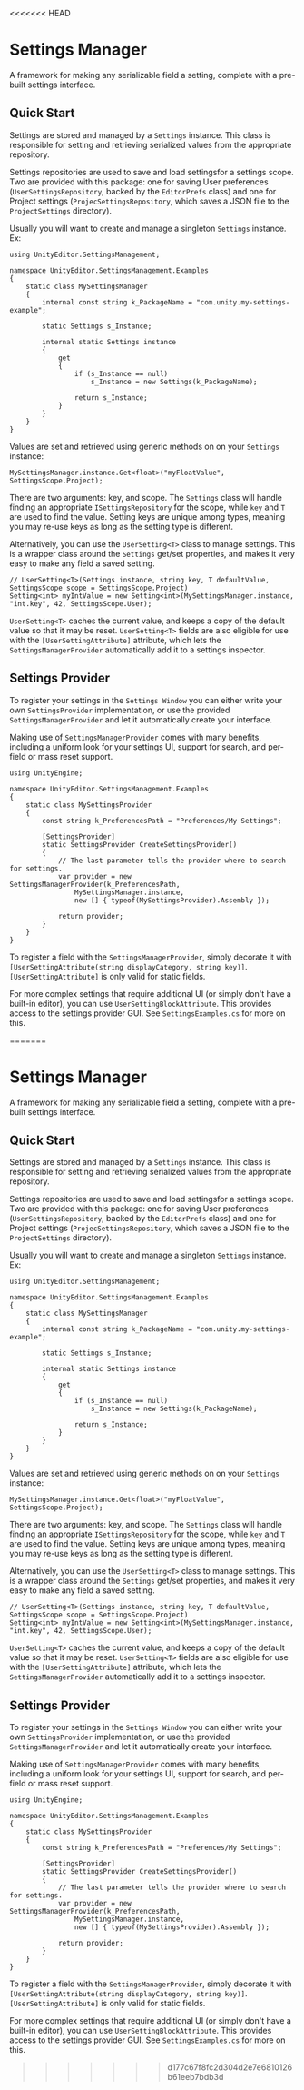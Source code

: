 <<<<<<< HEAD
# Settings Manager

A framework for making any serializable field a setting, complete with a pre-built settings interface.

## Quick Start

Settings are stored and managed by a `Settings` instance. This class is responsible for setting and retrieving serialized values from the appropriate repository.

Settings repositories are used to save and load settingsfor a settings scope. Two are provided with this package: one for saving User preferences (`UserSettingsRepository`, backed by the `EditorPrefs` class) and one for Project settings (`ProjecSettingsRepository`, which saves a JSON file to the `ProjectSettings` directory).

Usually you will want to create and manage a singleton `Settings` instance. Ex:

```
using UnityEditor.SettingsManagement;

namespace UnityEditor.SettingsManagement.Examples
{
    static class MySettingsManager
    {
        internal const string k_PackageName = "com.unity.my-settings-example";

        static Settings s_Instance;

        internal static Settings instance
        {
            get
            {
                if (s_Instance == null)
                    s_Instance = new Settings(k_PackageName);

                return s_Instance;
            }
        }
    }
}
```

Values are set and retrieved using generic methods on on your `Settings` instance:

```
MySettingsManager.instance.Get<float>("myFloatValue", SettingsScope.Project);
```

There are two arguments: key, and scope. The `Settings` class will handle finding an appropriate `ISettingsRepository` for the scope, while `key` and `T` are used to find the value. Setting keys are unique among types, meaning you may re-use keys as long as the setting type is different.

Alternatively, you can use the `UserSetting<T>` class to manage settings. This is a wrapper class around the `Settings` get/set properties, and makes it very easy to make any field a saved setting.

```
// UserSetting<T>(Settings instance, string key, T defaultValue, SettingsScope scope = SettingsScope.Project)
Setting<int> myIntValue = new Setting<int>(MySettingsManager.instance, "int.key", 42, SettingsScope.User);
```

`UserSetting<T>` caches the current value, and keeps a copy of the default value so that it may be reset. `UserSetting<T>` fields are also eligible for use with the `[UserSettingAttribute]` attribute, which lets the `SettingsManagerProvider` automatically add it to a settings inspector.

## Settings Provider

To register your settings in the `Settings Window` you can either write your own `SettingsProvider` implementation, or use the provided `SettingsManagerProvider` and let it automatically create your interface.

Making use of `SettingsManagerProvider` comes with many benefits, including a uniform look for your settings UI, support for search, and per-field or mass reset support.

```
using UnityEngine;

namespace UnityEditor.SettingsManagement.Examples
{
	static class MySettingsProvider
	{
		const string k_PreferencesPath = "Preferences/My Settings";

		[SettingsProvider]
		static SettingsProvider CreateSettingsProvider()
		{
			// The last parameter tells the provider where to search for settings.
			var provider = new SettingsManagerProvider(k_PreferencesPath,
				MySettingsManager.instance,
				new [] { typeof(MySettingsProvider).Assembly });

			return provider;
		}
	}
}
```

To register a field with the `SettingsManagerProvider`, simply decorate it with `[UserSettingAttribute(string displayCategory, string key)]`. `[UserSettingAttribute]` is only valid for static fields.

For more complex settings that require additional UI (or simply don't have a built-in editor), you can use `UserSettingBlockAttribute`. This provides access to the settings provider GUI. See `SettingsExamples.cs` for more on this.

=======
# Settings Manager

A framework for making any serializable field a setting, complete with a pre-built settings interface.

## Quick Start

Settings are stored and managed by a `Settings` instance. This class is responsible for setting and retrieving serialized values from the appropriate repository.

Settings repositories are used to save and load settingsfor a settings scope. Two are provided with this package: one for saving User preferences (`UserSettingsRepository`, backed by the `EditorPrefs` class) and one for Project settings (`ProjecSettingsRepository`, which saves a JSON file to the `ProjectSettings` directory).

Usually you will want to create and manage a singleton `Settings` instance. Ex:

```
using UnityEditor.SettingsManagement;

namespace UnityEditor.SettingsManagement.Examples
{
    static class MySettingsManager
    {
        internal const string k_PackageName = "com.unity.my-settings-example";

        static Settings s_Instance;

        internal static Settings instance
        {
            get
            {
                if (s_Instance == null)
                    s_Instance = new Settings(k_PackageName);

                return s_Instance;
            }
        }
    }
}
```

Values are set and retrieved using generic methods on on your `Settings` instance:

```
MySettingsManager.instance.Get<float>("myFloatValue", SettingsScope.Project);
```

There are two arguments: key, and scope. The `Settings` class will handle finding an appropriate `ISettingsRepository` for the scope, while `key` and `T` are used to find the value. Setting keys are unique among types, meaning you may re-use keys as long as the setting type is different.

Alternatively, you can use the `UserSetting<T>` class to manage settings. This is a wrapper class around the `Settings` get/set properties, and makes it very easy to make any field a saved setting.

```
// UserSetting<T>(Settings instance, string key, T defaultValue, SettingsScope scope = SettingsScope.Project)
Setting<int> myIntValue = new Setting<int>(MySettingsManager.instance, "int.key", 42, SettingsScope.User);
```

`UserSetting<T>` caches the current value, and keeps a copy of the default value so that it may be reset. `UserSetting<T>` fields are also eligible for use with the `[UserSettingAttribute]` attribute, which lets the `SettingsManagerProvider` automatically add it to a settings inspector.

## Settings Provider

To register your settings in the `Settings Window` you can either write your own `SettingsProvider` implementation, or use the provided `SettingsManagerProvider` and let it automatically create your interface.

Making use of `SettingsManagerProvider` comes with many benefits, including a uniform look for your settings UI, support for search, and per-field or mass reset support.

```
using UnityEngine;

namespace UnityEditor.SettingsManagement.Examples
{
	static class MySettingsProvider
	{
		const string k_PreferencesPath = "Preferences/My Settings";

		[SettingsProvider]
		static SettingsProvider CreateSettingsProvider()
		{
			// The last parameter tells the provider where to search for settings.
			var provider = new SettingsManagerProvider(k_PreferencesPath,
				MySettingsManager.instance,
				new [] { typeof(MySettingsProvider).Assembly });

			return provider;
		}
	}
}
```

To register a field with the `SettingsManagerProvider`, simply decorate it with `[UserSettingAttribute(string displayCategory, string key)]`. `[UserSettingAttribute]` is only valid for static fields.

For more complex settings that require additional UI (or simply don't have a built-in editor), you can use `UserSettingBlockAttribute`. This provides access to the settings provider GUI. See `SettingsExamples.cs` for more on this.

>>>>>>> d177c67f8fc2d304d2e7e6810126b61eeb7bdb3d
